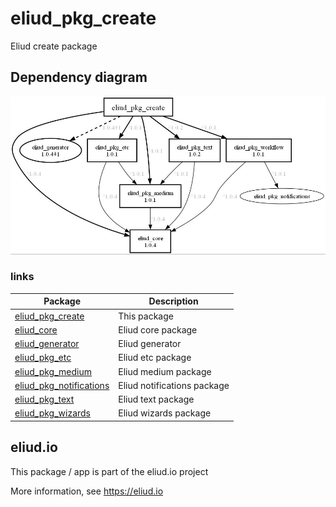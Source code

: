 # eliud_pkg_create

Eliud create package

## Dependency diagram

![Dependency diagram](https://github.com/eliudio/eliud_pkg_create/raw/main/depends.jpg)

### links
|Package                                                                    |Description                                            |
|---------------------------------------------------------------------------|-------------------------------------------------------|
|[eliud_pkg_create](https://pub.dev/packages/eliud_pkg_create)              | This package                                          |
|[eliud_core](https://pub.dev/packages/eliud_core)                          | Eliud core package                                    |
|[eliud_generator](https://pub.dev/packages/eliud_generator)                | Eliud generator                                       |
|[eliud_pkg_etc](https://pub.dev/packages/eliud_pkg_etc)                    | Eliud etc package                                     |
|[eliud_pkg_medium](https://pub.dev/packages/eliud_pkg_medium)              | Eliud medium package                                  |
|[eliud_pkg_notifications](https://pub.dev/packages/eliud_pkg_notifications)| Eliud notifications package                           |
|[eliud_pkg_text](https://pub.dev/packages/eliud_pkg_text)                  | Eliud text package                                    |
|[eliud_pkg_wizards](https://pub.dev/packages/eliud_pkg_wizards)            | Eliud wizards package                                 |

## eliud.io

This package / app is part of the eliud.io project

More information, see https://eliud.io
